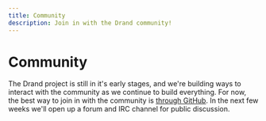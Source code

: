 ```yaml
---
title: Community
description: Join in with the Drand community!
---
```


# Community

The Drand project is still in it's early stages, and we're building ways to interact with the community as we continue to build everything. For now, the best way to join in with the community is [through GitHub](https://github.com/drand). In the next few weeks we'll open up a forum and IRC channel for public discussion.
